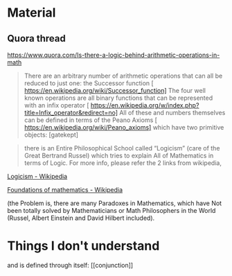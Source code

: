 # Material

## Quora thread

https://www.quora.com/Is-there-a-logic-behind-arithmetic-operations-in-math

>There are an arbitrary number of arithmetic operations that can all be reduced to just one: the Successor function [ https://en.wikipedia.org/wiki/Successor_function]
The four well known operations are all binary functions that can be represented with an infix operator [ https://en.wikipedia.org/w/index.php?title=Infix_operator&redirect=no]
All of these and numbers themselves can be defined in terms of the Peano Axioms [ https://en.wikipedia.org/wiki/Peano_axioms]
which have two primitive objects: \[gatekept\]

>there is an Entire Philosophical School called “Logicism” (care of the Great Bertrand Russel) which tries to explain All of Mathematics in terms of Logic. For more info, please refer the 2 links from wikipedia,
>
[Logicism - Wikipedia](https://en.wikipedia.org/wiki/Logicism "en.wikipedia.org")
>
[Foundations of mathematics - Wikipedia](https://en.wikipedia.org/wiki/Foundations_of_mathematics#Logicism "en.wikipedia.org")
>
(the Problem is, there are many Paradoxes in Mathematics, which have Not been totally solved by Mathematicians or Math Philosophers in the World (Russel, Albert Einstein and David Hilbert included).

# Things I don't understand

and is defined through itself: [[conjunction]]